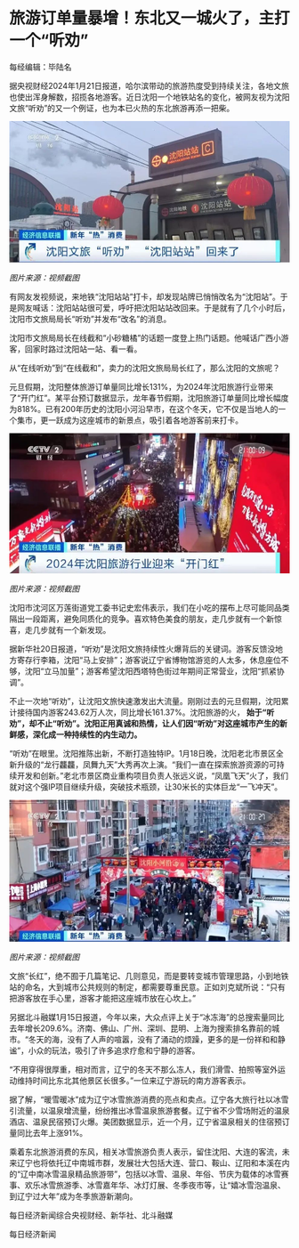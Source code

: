 # 旅游订单量暴增！东北又一城火了，主打一个“听劝”

每经编辑：毕陆名

据央视财经2024年1月21日报道，哈尔滨带动的旅游热度受到持续关注，各地文旅也使出浑身解数，招揽各地游客。近日沈阳一个地铁站名的变化，被网友视为沈阳文旅“听劝”的又一个例证，也为本已火热的东北旅游再添一把柴。

![c88dcb2903971fccccb7caaea9a1e75d.jpg](https://raw.githubusercontent.com/qqhsx/qqnews_image/main/2024/01/21/旅游订单量暴增！东北又一城火了，主打一个“听劝”/c88dcb2903971fccccb7caaea9a1e75d.jpg)

 _图片来源：视频截图_

有网友发视频说，来地铁“沈阳站站”打卡，却发现站牌已悄悄改名为“沈阳站”。于是网友喊话：沈阳站站很可爱，呼吁把沈阳站站改回来。于是就有了几个小时后，沈阳市文旅局局长“听劝”并发布“改名”的消息。

沈阳市文旅局局长在线截和“小砂糖橘”的话题一度登上热门话题。他喊话广西小游客，回家时路过沈阳站一站、看一看。

从“在线听劝”到“在线截和”，卖力的沈阳文旅局局长红了，那么沈阳的文旅呢？

元旦假期，沈阳整体旅游订单量同比增长131%，为2024年沈阳旅游行业带来了“开门红”。某平台预订数据显示，龙年春节假期，沈阳旅游订单量同比增长幅度为818%。已有200年历史的沈阳小河沿早市，在这个冬天，它不仅是当地人的一个集市，更一跃成为这座城市的新景点，吸引着各地游客前来打卡。

![b780863892afae4ed20a8ca428d17062.jpg](https://raw.githubusercontent.com/qqhsx/qqnews_image/main/2024/01/21/旅游订单量暴增！东北又一城火了，主打一个“听劝”/b780863892afae4ed20a8ca428d17062.jpg)

 _图片来源：视频截图_

沈阳市沈河区万莲街道党工委书记史宏伟表示，我们在小吃的摆布上尽可能同品类隔出一段距离，避免同质化的竞争。喜欢特色美食的朋友，走几步就有一个新惊喜，走几步就有一个新发现。

据新华社20日报道，“听劝”是沈阳文旅持续性火爆背后的关键词。游客反馈没地方寄存行李箱，沈阳“马上安排”；游客说辽宁省博物馆游览的人太多，休息座位不够，沈阳“立马加量”；游客希望沈阳西塔特色街过年期间正常营业，沈阳“抓紧协调”。

不止一次地“听劝”，让沈阳文旅快速激发出大流量。刚刚过去的元旦假期，沈阳累计接待国内游客243.62万人次，同比增长161.37%。沈阳旅游的火，
**始于“听劝”，却不止“听劝”。沈阳正用真诚和热情，让人们因“听劝”对这座城市产生的新鲜感，深化成一种持续性的内生动力。**

“听劝”在眼里。沈阳推陈出新，不断打造独特IP。1月18日晚，沈阳老北市景区全新升级的“龙行龘龘，凤舞九天”大秀再次上演。“我们一直在探索旅游资源的可持续开发和创新。”老北市景区商业重构项目负责人张远义说，“凤凰飞天”火了，我们就对这个强IP项目继续升级，突破技术瓶颈，让30米长的实体巨龙“一飞冲天”。

![b228b2f836eb527b36bdcdd33b5105c8.jpg](https://raw.githubusercontent.com/qqhsx/qqnews_image/main/2024/01/21/旅游订单量暴增！东北又一城火了，主打一个“听劝”/b228b2f836eb527b36bdcdd33b5105c8.jpg)

_图片来源：视频截图_

文旅“长红”，绝不囿于几篇笔记、几则意见，而是要转变城市管理思路，小到地铁站的命名，大到城市公共规则的制定，都需要尊重民意。正如刘克斌所说：“只有把游客放在手心里，游客才能把这座城市放在心坎上。”

另据北斗融媒1月15日报道，今年以来，大众点评上关于“冰冻海”的总搜索量同比去年增长209.6%。济南、佛山、广州、深圳、昆明、上海为搜索排名靠前的城市。“冬天的海，没有了人声的喧嚣，没有了涌动的烦躁，更多的是一份祥和和静谧”，小众的玩法，吸引了许多追求疗愈和宁静的游客。

“不用穿得很厚重，相对而言，辽宁的冬天不那么冻人，我们滑雪、拍照等室外运动维持时间比东北其他景区长很多。”一位来辽宁游玩的南方游客表示。

据了解，“暖雪暖冰”成为辽宁冰雪旅游消费的亮点和卖点。辽宁各大旅行社以冰雪引流量，以温泉增流量，纷纷推出冰雪温泉旅游套餐。辽宁省不少雪场附近的温泉酒店、温泉民宿预订火爆。美团数据显示，近一个月，辽宁省温泉相关的住宿预订量同比去年上涨91%。

乘着东北旅游消费的东风，相关冰雪旅游负责人表示，留住沈阳、大连的客流，未来辽宁也将依托辽中南城市群，发展壮大包括大连、营口、鞍山、辽阳和本溪在内的“辽中南冰雪温泉精品旅游带”，包括以冰雪、温泉、年俗、节庆为载体的冰雪赛事、欢乐冰雪旅游季、冰雪嘉年华、冰灯灯展、冬季夜市等，让“嬉冰雪泡温泉、到辽宁过大年”成为冬季旅游新潮向。

每日经济新闻综合央视财经、新华社、北斗融媒

每日经济新闻

